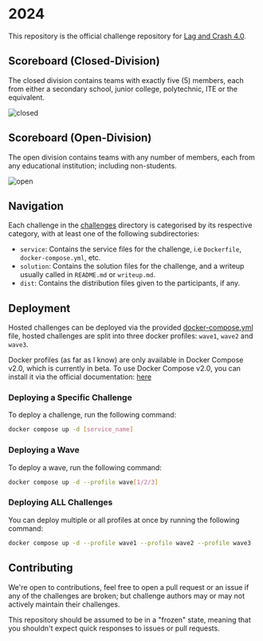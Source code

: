 # 2024
This repository is the official challenge repository for [Lag and Crash 4.0](https://lagncra.sh/).

## Scoreboard (Closed-Division)
The closed division contains teams with exactly five (5) members, each from either a secondary school, junior college, polytechnic, ITE or the equivalent.

![closed](https://i.gyazo.com/ccaec5a4f2819a5bbcd1b01376217bdd.png)
## Scoreboard (Open-Division)
The open division contains teams with any number of members, each from any educational institution; including non-students.

![open](https://i.gyazo.com/3c35a66dce1bab9d34b156d485a3556a.png)

## Navigation
Each challenge in the [challenges](./challenges/) directory is categorised by its respective category, with at least one of the following subdirectories:
- `service`: Contains the service files for the challenge, i.e `Dockerfile`, `docker-compose.yml`, etc.
- `solution`: Contains the solution files for the challenge, and a writeup usually called in `README.md` or `writeup.md`.
- `dist`: Contains the distribution files given to the participants, if any.

## Deployment
Hosted challenges can be deployed via the provided [docker-compose.yml](./docker-compose.yml) file, hosted challenges are split into three docker profiles: `wave1`, `wave2` and `wave3`.

Docker profiles (as far as I know) are only available in Docker Compose v2.0, which is currently in beta. To use Docker Compose v2.0, you can install it via the official documentation: [here](https://docs.docker.com/compose/)

### Deploying a Specific Challenge
To deploy a challenge, run the following command:
```sh
docker compose up -d [service_name]
```

### Deploying a Wave
To deploy a wave, run the following command:
```sh
docker compose up -d --profile wave[1/2/3]
```

### Deploying ALL Challenges
You can deploy multiple or all profiles at once by running the following command:
```sh
docker compose up -d --profile wave1 --profile wave2 --profile wave3
```

## Contributing
We're open to contributions, feel free to open a pull request or an issue if any of the challenges are broken; but challenge authors may or may not actively maintain their challenges.

This repository should be assumed to be in a "frozen" state, meaning that you shouldn't expect quick responses to issues or pull requests.
